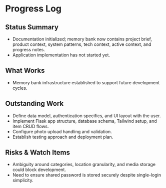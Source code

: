 # Progress Log

## Status Summary
- Documentation initialized; memory bank now contains project brief, product context, system patterns, tech context, active context, and progress notes.
- Application implementation has not started yet.

## What Works
- Memory bank infrastructure established to support future development cycles.

## Outstanding Work
- Define data model, authentication specifics, and UI layout with the user.
- Implement Flask app structure, database schema, Tailwind setup, and item CRUD flows.
- Configure photo upload handling and validation.
- Establish testing approach and deployment plan.

## Risks & Watch Items
- Ambiguity around categories, location granularity, and media storage could block development.
- Need to ensure shared password is stored securely despite single-login simplicity.
